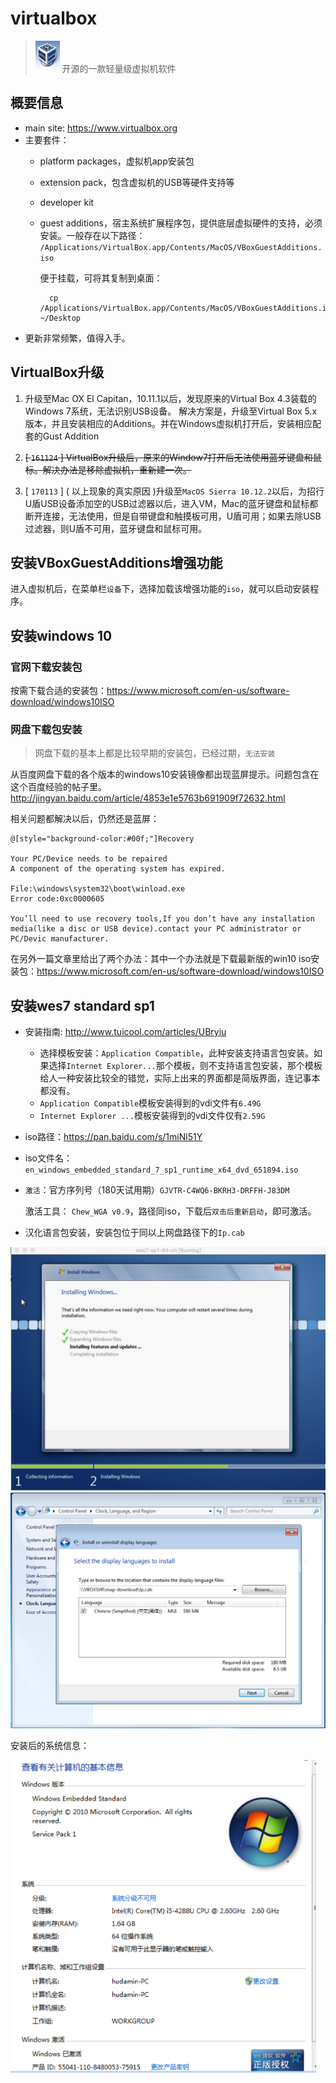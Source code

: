 # virtualbox

> <img src="./img/vbox-logo.png" height="50"> 开源的一款轻量级虚拟机软件


<style type="text/css">
span.line-through {
    text-decoration: line-through;
}
</style>


## 概要信息

* main site: <https://www.virtualbox.org>
* 主要套件：
    * platform packages，虚拟机app安装包
    * extension pack，包含虚拟机的USB等硬件支持等
    * developer kit
    * guest additions，宿主系统扩展程序包，提供底层虚拟硬件的支持，必须安装。一般存在以下路径：
        `/Applications/VirtualBox.app/Contents/MacOS/VBoxGuestAdditions.iso`
        
        便于挂载，可将其复制到桌面：

            cp /Applications/VirtualBox.app/Contents/MacOS/VBoxGuestAdditions.iso ~/Desktop

* 更新非常频繁，值得入手。


## VirtualBox升级

1. 升级至Mac OX El Capitan，10.11.1以后，发现原来的Virtual Box 4.3装载的Windows 7系统，无法识别USB设备。
    解决方案是，升级至Virtual Box 5.x版本，并且安装相应的Additions。并在Windows虚拟机打开后，安装相应配套的Gust Addition

2. <span class="line-through">[ `161124` ] VirtualBox升级后，原来的Window7打开后无法使用蓝牙键盘和鼠标。解决办法是移除虚拟机，重新建一次。</span> 

3. [ `170113` ] ( 以上现象的真实原因 )升级至`MacOS Sierra 10.12.2`以后，为招行U盾USB设备添加空的USB过滤器以后，进入VM，Mac的蓝牙键盘和鼠标都断开连接，无法使用，但是自带键盘和触摸板可用，U盾可用；如果去除USB过滤器，则U盾不可用，蓝牙键盘和鼠标可用。


## 安装VBoxGuestAdditions增强功能

进入虚拟机后，在菜单栏`设备`下，选择加载该增强功能的`iso`，就可以启动安装程序。



## 安装windows 10


### 官网下载安装包

按需下载合适的安装包：<https://www.microsoft.com/en-us/software-download/windows10ISO>



### 网盘下载包安装

> 网盘下载的基本上都是比较早期的安装包，已经过期，`无法安装`

从百度网盘下载的各个版本的windows10安装镜像都出现蓝屏提示。问题包含在这个百度经验的帖子里。<http://jingyan.baidu.com/article/4853e1e5763b691909f72632.html>

相关问题都解决以后，仍然还是蓝屏：

    @[style="background-color:#00f;"]Recovery

    Your PC/Device needs to be repaired 
    A component of the operating system has expired.

    File:\windows\system32\boot\winload.exe 
    Error code:0xc0000605

    You’ll need to use recovery tools,If you don’t have any installation media(like a disc or USB device).contact your PC administrator or PC/Devic manufacturer.

在另外一篇文章里给出了两个办法：其中一个办法就是下载最新版的win10 iso安装包：<https://www.microsoft.com/en-us/software-download/windows10ISO>


## 安装wes7 standard sp1

* 安装指南: <http://www.tuicool.com/articles/UBryiu>
    * 选择模板安装：`Application Compatible`，此种安装支持语言包安装。如果选择`Internet Explorer...`那个模板，则不支持语言包安装，那个模板给人一种安装比较全的错觉，实际上出来的界面都是简版界面，连记事本都没有。
    * `Application Compatible`模板安装得到的vdi文件有`6.49G`
    * `Internet Explorer ...`模板安装得到的vdi文件仅有`2.59G`

* iso路径：<https://pan.baidu.com/s/1miNl51Y>
* iso文件名： `en_windows_embedded_standard_7_sp1_runtime_x64_dvd_651894.iso`
* `激活`：官方序列号（180天试用期）`GJVTR-C4WQ6-BKRH3-DRFFH-J83DM`
    
    激活工具： `Chew_WGA v0.9`，路径同iso，下载后`双击后重新启动`，即可激活。

* 汉化语言包安装，安装包位于同以上网盘路径下的`Ip.cab`

 <img src="./img/wes7-sp1-64-intall.png" style="max-height:400px;">

 <img src="./img/wes7-sp1-mui-install.png" style="max-height:400px;">

 安装后的系统信息：

 <img src="./img/wes7-sp1-64-sysinfo.png" style="max-height:500px;">

